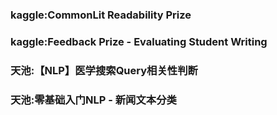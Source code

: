 ### kaggle:CommonLit Readability Prize

### kaggle:Feedback Prize - Evaluating Student Writing

### 天池:【NLP】医学搜索Query相关性判断

### 天池:零基础入门NLP - 新闻文本分类